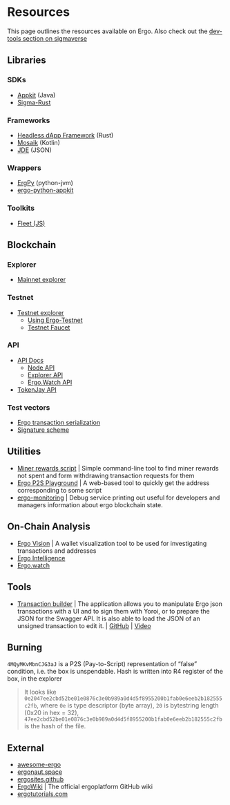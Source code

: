 # Resources

This page outlines the resources available on Ergo. Also check out the [dev-tools section on sigmaverse](https://sigmaverse.io/)


## Libraries

### SDKs

- [Appkit](appkit.md) (Java)
- [Sigma-Rust](rust.md)


### Frameworks

- [Headless dApp Framework](headless.md) (Rust)
- [Mosaik](mosaik.md) (Kotlin)
- [JDE](jde.md) (JSON)

### Wrappers

- [ErgPy](https://github.com/mgpai22/ergpy) (python-jvm)
- [ergo-python-appkit](https://github.com/ergo-pad/ergo-python-appkit)

### Toolkits

- [Fleet (JS)](https://github.com/capt-nemo429/fleet)

## Blockchain

### Explorer

- [Mainnet explorer](https://explorer.ergoplatform.com/)

### Testnet

- [Testnet explorer](https://testnet.ergoplatform.com/)
    - [Using Ergo-Testnet](https://github.com/ergoplatform/ergo/wiki/Ergo-Testnet)
    - [Testnet Faucet](https://testnet.ergofaucet.org/)

### API

- [API Docs](https://api.ergoplatform.com/api/v1/docs/)
  - [Node API](https://git.io/fjqwb)
  - [Explorer API](https://git.io/fjqwN)
  - [Ergo.Watch API](https://api.ergo.watch/docs)
 - [TokenJay API](https://api.tokenjay.app/swagger-ui/index.html;jsessionid=59429AD4DF081E2E3450C2834095D427?attribute=redirectWithRedirectView)

### Test vectors

- [Ergo transaction serialization](https://git.io/fjqwX)
- [Signature scheme](https://github.com/ScorexFoundation/sigmastate-interpreter/blob/develop/interpreter/shared/src/test/scala/sigmastate/crypto/SigningSpecification.scala)

## Utilities

- [Miner rewards script](https://github.com/lorien/ergotools) | Simple command-line tool to find miner rewards not spent and form withdrawing transaction requests for them
- [Ergo P2S Playground](https://wallet.plutomonkey.com/p2s/?source=dHJ1ZQ==) | A web-based tool to quickly get the address corresponding to some script  
- [ergo-monitoring](https://github.com/SabaunT/ergo-monitoring) | Debug service printing out useful for developers and managers information about ergo blockchain state.

## On-Chain Analysis

- [Ergo Vision](https://github.com/CryptoCream/ErgoVision) | A wallet visualization tool to be used for investigating transactions and addresses
- [Ergo Intelligence](https://github.com/Eeysirhc/ergo_intelligence)
- [Ergo.watch](https://ergo.watch)

## Tools

- [Transaction builder](https://thierrym1212.github.io/txbuilder/) |  The application allows you to manipulate Ergo json transactions with a UI and to sign them with Yoroi, or to prepare the JSON for the Swagger API. It is also able to load the JSON of an unsigned transaction to edit it.  | [GitHub](https://github.com/ThierryM1212/transaction-builder/)  | [Video](https://youtu.be/0VhfY7osT2k)

## Burning

`4MQyMKvMbnCJG3aJ` is a P2S (Pay-to-Script) representation of “false” condition, i.e. the box is unspendable. Hash is written into R4 register of the box, in the explorer 

> It looks like `0e2047ee2cbd52be01e0876c3e0b989a0d4d5f8955200b1fab0e6eeb2b182555c2fb`, where `0e` is type descriptor (byte array), `20` is bytestring length (0x20 in hex = 32), `47ee2cbd52be01e0876c3e0b989a0d4d5f8955200b1fab0e6eeb2b182555c2fb` is the hash of the file.


## External 

- [awesome-ergo](https://github.com/ergoplatform/awesome-ergo)
- [ergonaut.space](https://ergonaut.space/)
- [ergosites.github](https://ergosites.github.io/)
- [ErgoWiki](https://github.com/ergoplatform/ergo/wiki) | The official ergoplatform GitHub wiki
- [ergotutorials.com](https://ergotutorials.com/)
